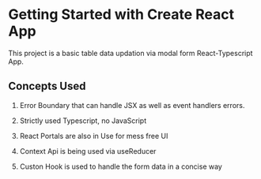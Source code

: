 # Getting Started with Create React App

This project is a basic table data updation via modal form React-Typescript App.

## Concepts Used

1. Error Boundary that can handle JSX as well as event handlers errors.

2. Strictly used Typescript, no JavaScript

3. React Portals are also in Use for mess free UI

4. Context Api is being used via useReducer

5. Custon Hook is used to handle the form data in a concise way
